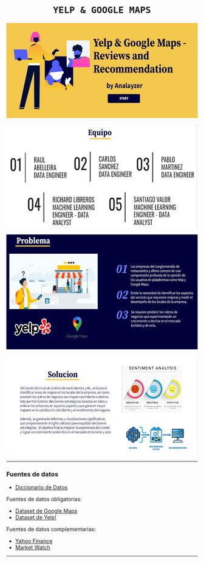 # <h1 align="center">**`YELP & GOOGLE MAPS`**</h1>

<p align="center">
<img src="img/presentacion 01.JPG"  height="250">


<p align="center">
<img src="img/presentacion 2 equipo.JPG"  height="272">

<p align="center">
<img src="img/presentacion problema  4.JPG"  height="302">

<p align="center">
<img src="img/presentacion solucion.JPG"  height="260">

***

### **Fuentes de datos**

+   [Diccionario de Datos](https://docs.google.com/document/d/1ASLMGAgrviicATaP1UJlflpmBCXtuSTHQGWdQMN6_2I/edit)

Fuentes de datos obligatorias:
+   [Dataset de Google Maps](https://drive.google.com/drive/folders/1Wf7YkxA0aHI3GpoHc9Nh8_scf5BbD4DA?usp=share_link)
+   [Dataset de Yelp!](https://drive.google.com/drive/folders/1TI-SsMnZsNP6t930olEEWbBQdo_yuIZF?usp=sharing)

Fuentes de datos complementarias:
+   [Yahoo Finance](https://finance.yahoo.com/)
+   [Market Watch](https://marketwatch.com)

***
